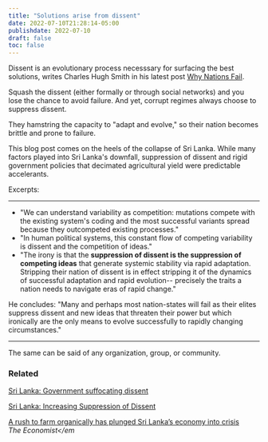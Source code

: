```yaml
---
title: "Solutions arise from dissent"
date: 2022-07-10T21:28:14-05:00
publishdate: 2022-07-10
draft: false
toc: false
---
```


Dissent is an evolutionary process necesssary for surfacing the best solutions, writes Charles Hugh Smith in his latest post <a href="http://charleshughsmith.blogspot.com/2022/07/why-nations-fail.html" target="blank">Why Nations Fail</a>. 

Squash the dissent (either formally or through social networks) and you lose the chance to avoid failure. And yet, corrupt regimes always choose to suppress dissent. 

They hamstring the capacity to "adapt and evolve," so their nation becomes brittle and prone to failure. 

This blog post comes on the heels of the collapse of Sri Lanka. While many factors played into Sri Lanka's downfall, suppression of dissent and rigid government policies that decimated agricultural yield were predictable accelerants.

Excerpts:

<hr/>

* "We can understand variability as competition: mutations compete with the existing system's coding and the most successful variants spread because they outcompeted existing processes."
* "In human political systems, this constant flow of competing variability is dissent and the competition of ideas."
* "The irony is that the <strong>suppression of dissent is the suppression of competing ideas</strong> that generate systemic stability via rapid adaptation. Stripping their nation of dissent is in effect stripping it of the dynamics of successful adaptation and rapid evolution-- precisely the traits a nation needs to navigate eras of rapid change."

He concludes: "Many and perhaps most nation-states will fail as their elites suppress dissent and new ideas that threaten their power but which ironically are the only means to evolve successfully to rapidly changing circumstances."

<hr/>

The same can be said of any organization, group, or community.


### Related 

<a href="https://www.amnesty.org/en/latest/news/2021/02/sri-lanka-government-suffocating-dissent-and-obstructing-justice-for-historic-crimes-says-amnesty-report/" target="blank">Sri Lanka: Government suffocating dissent</a>

<a href="https://www.hrw.org/news/2020/08/08/sri-lanka-increasing-suppression-dissent" target="blank">Sri Lanka: Increasing Suppression of Dissent</a>

<a href="https://www.economist.com/asia/2021/10/16/a-rush-to-farm-organically-has-plunged-sri-lankas-economy-into-crisis" target="blank">A rush to farm organically has plunged Sri Lanka’s economy into crisis</a> <br/>
<em>The Economist</em

